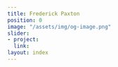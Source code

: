 ```yaml
---
title: Frederick Paxton
position: 0
image: "/assets/img/og-image.png"
slider:
- project: 
  link: 
layout: index
---
```


